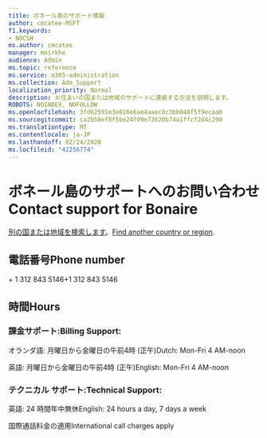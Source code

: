 ```yaml
---
title: ボネール島のサポート情報
author: cmcatee-MSFT
f1.keywords:
- NOCSH
ms.author: cmcatee
manager: mnirkhe
audience: Admin
ms.topic: reference
ms.service: o365-administration
ms.collection: Adm_Support
localization_priority: Normal
description: お住まいの国または地域のサポートに連絡する方法を説明します。
ROBOTS: NOINDEX, NOFOLLOW
ms.openlocfilehash: 3fd62591e3e816e6ae4aaec8c3bb048f5f9ecaab
ms.sourcegitcommit: ca2b58ef8f5be24f09e73620b74a1ffcf2d4c290
ms.translationtype: MT
ms.contentlocale: ja-JP
ms.lasthandoff: 02/24/2020
ms.locfileid: "42256774"
---
```

# <a name="contact-support-for-bonaire"></a><span data-ttu-id="20770-103">ボネール島のサポートへのお問い合わせ</span><span class="sxs-lookup"><span data-stu-id="20770-103">Contact support for Bonaire</span></span>

<span data-ttu-id="20770-104">[別の国または地域を検索します](../contact-support-for-business-products.md)。</span><span class="sxs-lookup"><span data-stu-id="20770-104">[Find another country or region](../contact-support-for-business-products.md).</span></span>

## <a name="phone-number"></a><span data-ttu-id="20770-105">電話番号</span><span class="sxs-lookup"><span data-stu-id="20770-105">Phone number</span></span>
<span data-ttu-id="20770-106">+ 1 312 843 5146</span><span class="sxs-lookup"><span data-stu-id="20770-106">+1 312 843 5146</span></span>

## <a name="hours"></a><span data-ttu-id="20770-107">時間</span><span class="sxs-lookup"><span data-stu-id="20770-107">Hours</span></span>
### <a name="billing-support"></a><span data-ttu-id="20770-108">課金サポート:</span><span class="sxs-lookup"><span data-stu-id="20770-108">Billing Support:</span></span>

<span data-ttu-id="20770-109">オランダ語: 月曜日から金曜日の午前4時 (正午)</span><span class="sxs-lookup"><span data-stu-id="20770-109">Dutch: Mon-Fri 4 AM-noon</span></span>

<span data-ttu-id="20770-110">英語: 月曜日から金曜日の午前4時 (正午)</span><span class="sxs-lookup"><span data-stu-id="20770-110">English: Mon-Fri 4 AM-noon</span></span>

### <a name="technical-support"></a><span data-ttu-id="20770-111">テクニカル サポート:</span><span class="sxs-lookup"><span data-stu-id="20770-111">Technical Support:</span></span>

<span data-ttu-id="20770-112">英語: 24 時間年中無休</span><span class="sxs-lookup"><span data-stu-id="20770-112">English: 24 hours a day, 7 days a week</span></span>

<span data-ttu-id="20770-113">国際通話料金の適用</span><span class="sxs-lookup"><span data-stu-id="20770-113">International call charges apply</span></span>